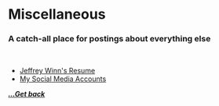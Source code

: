 # Miscellaneous

### A catch-all place for postings about everything else

<br>

- [Jeffrey Winn's Resume](miscellaneous/jeffrey-winn-resume.md)
- [My Social Media Accounts](miscellaneous/my-social-media-accounts.md)

[***...Get back***](..)
